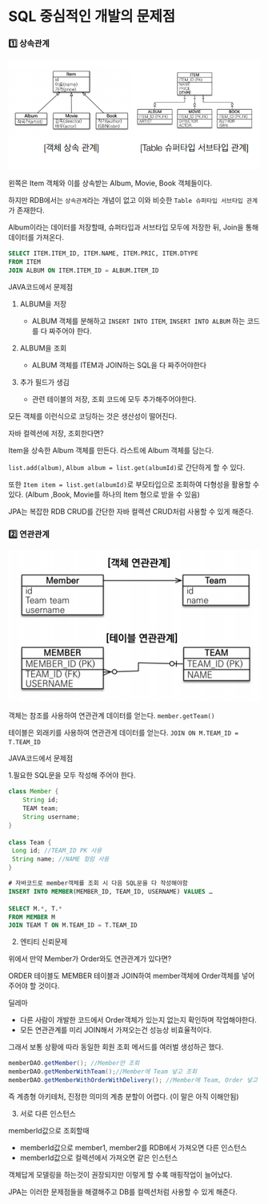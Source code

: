 # SQL 중심적인 개발의 문제점

### 1️⃣ 상속관계

![image-20230724033356090](img/image-20230724033356090.png)

왼쪽은 Item 객체와 이를 상속받는 Album, Movie, Book 객체들이다.

하지만 RDB에서는 `상속관계`라는 개념이 없고 이와 비슷한 `Table 슈퍼타입 서브타입 관계`가 존재한다.

Album이라는 데이터를 저장할때, 슈퍼타입과 서브타입 모두에 저장한 뒤, Join을 통해 데이터를 가져온다.

```sql
SELECT ITEM.ITEM_ID, ITEM.NAME, ITEM.PRIC, ITEM.DTYPE
FROM ITEM
JOIN ALBUM ON ITEM.ITEM_ID = ALBUM.ITEM_ID
```



JAVA코드에서 문제점

1. ALBUM을 저장
   - ALBUM 객체를 분해하고 `INSERT INTO ITEM`, `INSERT INTO ALBUM` 하는 코드를 다 짜주어야 한다.

2. ALBUM을 조회
   - ALBUM 객체를 ITEM과 JOIN하는 SQL을 다 짜주어야한다
3. 추가 필드가 생김
   - 관련 테이블의 저장, 조회 코드에 모두 추가해주어야한다.



모든 객체를 이런식으로 코딩하는 것은 생산성이 떨어진다.



자바 컬렉션에 저장, 조회한다면?

Item을 상속한 Album 객체를 만든다. 라스트에 Album 객체를 담는다.

`list.add(album)`, `Album album = list.get(albumId)`로 간단하게 할 수 있다.

또한 `Item item = list.get(albumId)`로 부모타입으로 조회하여 다형성을 활용할 수 있다.
(Album ,Book, Movie를 하나의 Item 형으로 받을 수 있음)



JPA는 복잡한 RDB CRUD를 간단한 자바 컬렉션 CRUD처럼 사용할 수 있게 해준다.



### 2️⃣ 연관관계

![image-20230724040219346](img/image-20230724040219346.png)

객체는 참조를 사용하여 연관관계 데이터를 얻는다. `member.getTeam()`

테이블은 외래키를 사용하여 연관관게 데이터를 얻는다. `JOIN ON M.TEAM_ID = T.TEAM_ID`



JAVA코드에서 문제점

1.필요한 SQL문을 모두 작성해 주어야 한다.

```java
class Member {
	String id;
    TEAM team; 
 	String username;
}

class Team {
 Long id; //TEAM_ID PK 사용
 String name; //NAME 컬럼 사용
}


```

```sql
# 자바코드로 member객체를 조회 시 다음 SQL문을 다 작성해야함
INSERT INTO MEMBER(MEMBER_ID, TEAM_ID, USERNAME) VALUES …

SELECT M.*, T.*
FROM MEMBER M
JOIN TEAM T ON M.TEAM_ID = T.TEAM_ID
```



2. 엔티티 신뢰문제

위에서 만약 Member가 Order와도 연관관계가 있다면?

ORDER 테이블도 MEMBER 테이블과 JOIN하여 member객체에 Order객체를 넣어주어야 할 것이다.



딜레마

- 다른 사람이 개발한 코드에서 Order객체가 있는지 없는지 확인하며 작업해야한다.
- 모든 연관관계를 미리 JOIN해서 가져오는건 성능상 비효율적이다.



그래서 보통 상황에 따라 동일한 회원 조회 메서드를 여러벌 생성하곤 했다.

```java
memberDAO.getMember(); //Member만 조회
memberDAO.getMemberWithTeam();//Member에 Team 넣고 조회
memberDAO.getMemberWithOrderWithDelivery(); //Member에 Team, Order 넣고 조회
```

즉 계층형 아키테처, 진정한 의미의 계층 분할이 어렵다. (이 말은 아직 이해안됨)



3. 서로 다른 인스턴스

memberId값으로 조회할때

- memberId값으로 member1, member2를 RDB에서 가져오면 다른 인스턴스
- memberId값으로 컬렉션에서 가져오면 같은 인스턴스



객체답게 모델링을 하는것이 권장되지만 이렇게 할 수록 매핑작업이 늘어났다.

JPA는 이러한 문제점들을 해결해주고 DB를 컬렉션처럼 사용할 수 있게 해준다.



